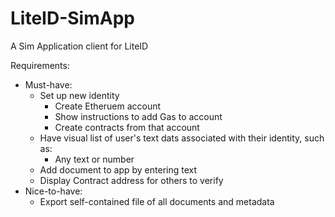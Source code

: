 # LiteID-SimApp
A Sim Application client for LiteID

Requirements:
- Must-have:
  - Set up new identity
    - Create Etheruem account
    - Show instructions to add Gas to account
    - Create contracts from that account
  - Have visual list of user's text dats associated with their identity, such as:
    - Any text or number
  - Add document to app by entering text
  - Display Contract address for others to verify
- Nice-to-have:
  - Export self-contained file of all documents and metadata
